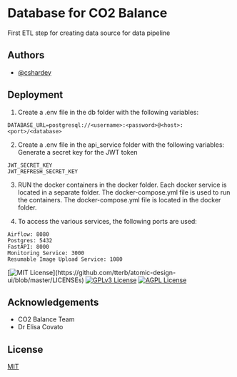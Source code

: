 
# Database for CO2 Balance

First ETL step for creating data source for data pipeline

## Authors

- [@cshardey](https://github.com/cshardey)


## Deployment
1. Create a .env file in the db folder with the following variables:
```
DATABASE_URL=postgresql://<username>:<password>@<host>:<port>/<database>
```

2. Create a .env file in the api_service folder with the following variables:
Generate a secret key for the JWT token
```
JWT_SECRET_KEY
JWT_REFRESH_SECRET_KEY
```

3. RUN the docker containers in the docker folder. Each docker  service  is located in a separate folder. The docker-compose.yml file is used to run the containers. The docker-compose.yml file is located in the docker folder.

4. To access the various services, the following ports are used:
```
Airflow: 8080
Postgres: 5432
FastAPI: 8000
Monitoring Service: 3000
Resumable Image Upload Service: 1080
```





[![MIT License](https://img.shields.io/apm/l/atomic-design-ui.svg?)](https://github.com/tterb/atomic-design-ui/blob/master/LICENSEs)
[![GPLv3 License](https://img.shields.io/badge/License-GPL%20v3-yellow.svg)](https://opensource.org/licenses/)
[![AGPL License](https://img.shields.io/badge/license-AGPL-blue.svg)](http://www.gnu.org/licenses/agpl-3.0)


## Acknowledgements

 - CO2 Balance Team
 - Dr Elisa Covato
## License

[MIT](https://choosealicense.com/licenses/mit/)
